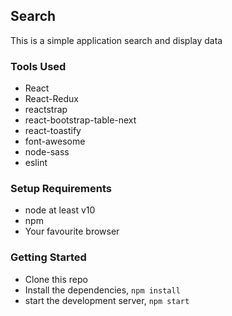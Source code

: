 ## Search
This is a simple application search and display data

### Tools Used
- React
- React-Redux
- reactstrap
- react-bootstrap-table-next
- react-toastify
- font-awesome
- node-sass
- eslint

### Setup Requirements
- node at least v10
- npm
- Your favourite browser

### Getting Started
- Clone this repo
- Install the dependencies, `npm install`
- start the development server, `npm start`
